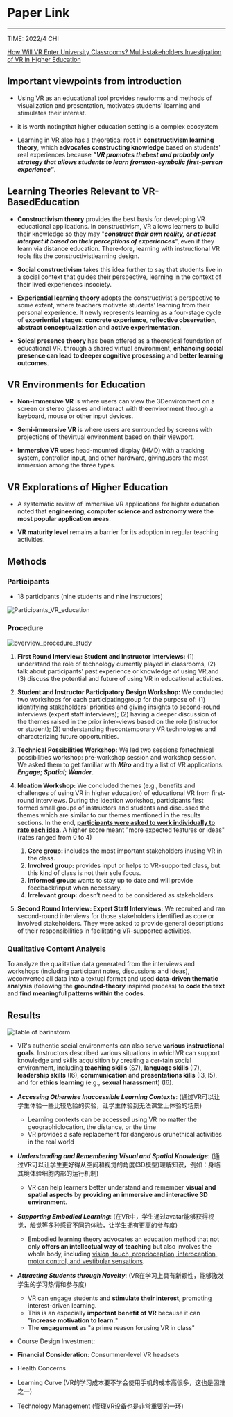 # Paper Link

---

TIME: 2022/4 CHI

[How Will VR Enter University Classrooms? Multi-stakeholders Investigation of VR in Higher Education](https://doi.org/10.1145/3491102.3517542)

## Important viewpoints from introduction

* Using VR as an educational tool provides newforms and methods of visualization and presentation, motivates students' learning and stimulates their interest.

* it is worth notingthat higher education setting is a complex ecosystem

* Learning in VR also has a theoretical root in **constructivism learning theory**, which **advocates constructing knowledge** based on students' real experiences because ***"VR promotes thebest and probably only strategy that allows students to learn fromnon-symbolic first-person experience"***.

## Learning Theories Relevant to VR-BasedEducation

* **Constructivism theory** provides the best basis for developing VR educational applications. In constructivism, VR allows learners to build their knowledge so they may "***construct their own reality, or at least interpret it based on their perceptions of experiences***", even if they learn via distance education. There-fore, learning with instructional VR tools fits the constructivistlearning design.

* **Social constructivism** takes this idea further to say that students live in a social context that guides their perspective, learning in the context of their lived experiences insociety.

* **Experiential learning theory** adopts the constructivist's perspective to some extent, where teachers motivate students’ learning from their personal experience. It newly represents learning as a four-stage cycle of **experiential stages**: **concrete experience**, **reflective observation**, **abstract conceptualization** and **active experimentation**.

* **Soical presence theory** has been offered as a theoretical foundation of educational VR. through a shared virtual environment, **enhancing social presence can lead to deeper cognitive processing** and **better learning outcomes**.

## VR Environments for Education

* **Non-immersive VR** is where users can view the 3Denvironment on a screen or stereo glasses and interact with theenvironment through a keyboard, mouse or other input devices.

* **Semi-immersive VR** is where users are surrounded by screens with projections of thevirtual environment based on their viewport.

* **Immersive VR** uses head-mounted display (HMD) with a tracking system, controller input, and other hardware, givingusers the most immersion among the three types.

## VR Explorations of Higher Education

* A systematic review of immersive VR applications for higher education noted that **engineering, computer science and astronomy were the most popular application areas**.

* **VR maturity level** remains a barrier for its adoption in regular teaching activities.

## Methods

### Participants

* 18 participants (nine students and nine instructors)

![Participants_VR_education](../Pictures%20and%20Graphs/Participants_details_VR_education.png)

### Procedure

![overview_procedure_study](../Pictures%20and%20Graphs/Study_Procedure_VR_education.png)

1. **First Round Interview: Student and Instructor Interviews:** (1) understand the role of technology currently played in classrooms, (2) talk about participants' past experience or knowledge of using VR,and (3) discuss the potential and future of using VR in educational activities.

2. **Student and Instructor Participatory Design Workshop:** We conducted two workshops for each participatinggroup for the purpose of: (1) identifying stakeholders' priorities and giving insights to second-round interviews (expert staff interviews); (2) having a deeper discussion of the themes raised in the prior inter-views based on the role (instructor or student); (3) understanding thecontemporary VR technologies and characterizing future opportunities.

3. **Technical Possibilities Workshop:** We led two sessions fortechnical possibilities workshop: pre-workshop session and workshop session. We asked them to get familiar with ***Miro*** and try a list of VR applications: ***Engage***; ***Spatial***; ***Wander***.

4. **Ideation Workshop:** We concluded themes (e.g., benefits and challenges of using VR in higher education) of educational VR from first-round interviews. During the ideation workshop, participants first formed small groups of instructors and students and discussed the themes which are similar to our themes mentioned in the results sections. In the end, <u>**participants were asked to work individually to rate each idea**</u>. A higher score meant "more expected features or ideas" (rates ranged from 0 to 4)
   1. **Core group:** includes the most important stakeholders inusing VR in the class.
   2. **Involved group:** provides input or helps to VR-supported class, but this kind of class is not their sole focus.
   3. **Informed group:** wants to stay up to date and will provide feedback/input when necessary.
   4. **Irrelevant group:** doesn’t need to be considered as stakeholders.

5. **Second Round Interview: Expert Staff Interviews:** We recruited and ran second-round interviews for those stakeholders identified as core or involved stakeholders. They were asked to provide general descriptions of their responsibilities in facilitating VR-supported activities.

### Qualitative Content Analysis

To analyze the qualitative data generated from the interviews and workshops (including participant notes, discussions and ideas), weconverted all data into a textual format and used **data-driven thematic analysis** (following the **grounded-theory** inspired process) to **code the text** and **find meaningful patterns within the codes**.

## Results

![Table of barinstorm](../Pictures%20and%20Graphs/brainstorm_of_VR_education.png)

* VR's authentic social environments can also serve **various instructional goals**. Instructors described various situations in whichVR can support knowledge and skills acquisition by creating a cer-tain social environment, including **teaching skills** (S7), **language skills** (I7), **leadership skills** (I6), **communication** and **presentations kills** (I3, I5), and for **ethics learning** (e.g., **sexual harassment**) (I6).

* ***Accessing Otherwise Inaccessible Learning Contexts***: (通过VR可以让学生体验一些比较危险的实验，让学生体验到无法课堂上体验的场景)
  * Learning contexts can be accessed using VR no matter the geographiclocation, the distance, or the time
  * VR provides a safe replacement for dangerous orunethical activities in the real world

* ***Understanding and Remembering Visual and Spatial Knowledge***: (通过VR可以让学生更好得从空间和视觉的角度(3D模型)理解知识，例如：身临其境体验细胞内部的运行机制)
  * VR can help learners better understand and remember **visual and spatial aspects** by **providing an immersive and interactive 3D environment**.

* ***Supporting Embodied Learning***: (在VR中，学生通过avatar能够获得视觉，触觉等多种感官不同的体验，让学生拥有更高的参与度)
  * Embodied learning theory advocates an education method that not only **offers an intellectual way of teaching** but also involves the whole body, including <u>vision, touch, proprioception, interoception, motor control, and vestibular sensations</u>.

* ***Attracting Students through Novelty***: (VR在学习上具有新颖性，能够激发学生的学习热情和参与度)
  * VR can engage students and **stimulate their interest**, promoting interest-driven learning.
  * This is an especially **important benefit of VR** because it can "**increase motivation to learn.**"
  * The **engagement** as "a prime reason forusing VR in class"

* Course  Design  Investment: 

* **Financial Consideration**: Consummer-level VR headsets

* Health Concerns

* Learning Curve (VR的学习成本要不学会使用手机的成本高很多，这也是困难之一)

* Technology Management (管理VR设备也是非常重要的一环)
